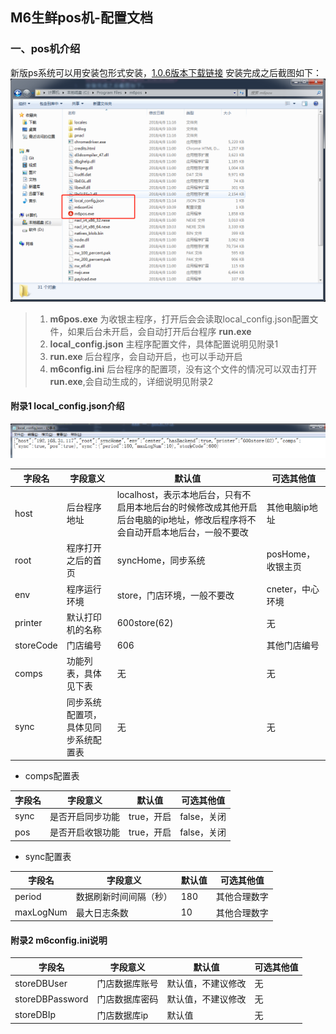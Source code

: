 ## M6生鲜pos机-配置文档

### 一、pos机介绍

新版ps系统可以用安装包形式安装，[1.0.6版本下载链接](http://shake.m6fresh.com/m6pos/releases/1.0.6/win32-setup/m6pos-1.0.6.exe)
安装完成之后截图如下：
![](../assets/screenshot/20180409104003.png)
> 1. **m6pos.exe** 为收银主程序，打开后会会读取local_config.json配置文件，如果后台未开启，会自动打开后台程序 **run.exe**  
> 1. **local_config.json** 主程序配置文件，具体配置说明见附录1
> 2. **run.exe** 后台程序，会自动开启，也可以手动开启
> 3. **m6config.ini** 后台程序的配置项，没有这个文件的情况可以双击打开**run.exe**,会自动生成的，详细说明见附录2


#### 附录1 local_config.json介绍

![截图](../assets/screenshot/20180409112130.png)

字段名|字段意义|默认值|可选其他值
---|---|---|---
host|后台程序地址|localhost，表示本地后台，只有不启用本地后台的时候修改成其他开启后台电脑的ip地址，修改后程序将不会自动开启本地后台，一般不要改|其他电脑ip地址
root|程序打开之后的首页|syncHome，同步系统|posHome，收银主页
env|程序运行环境|store，门店环境，一般不要改|cneter，中心环境
printer|默认打印机的名称|600store(62)|无
storeCode|门店编号|606|其他门店编号
comps|功能列表，具体见下表|无|无
sync|同步系统配置项，具体见同步系统配置表|无|无

- comps配置表

字段名|字段意义|默认值|可选其他值
---|---|---|---
sync|是否开启同步功能|true，开启|false，关闭
pos|是否开启收银功能|true，开启|false，关闭

- sync配置表

字段名|字段意义|默认值|可选其他值
---|---|---|---
period|数据刷新时间间隔（秒）|180|其他合理数字
maxLogNum|最大日志条数|10|其他合理数字

#### 附录2 m6config.ini说明


字段名|字段意义|默认值|可选其他值
---|---|---|---
storeDBUser|门店数据库账号|默认值，不建议修改|无
storeDBPassword|门店数据库密码|默认值，不建议修改|无
storeDBIp|门店数据库ip|默认值|无